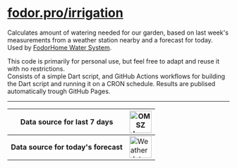 # [fodor.pro/irrigation](https://fodor.pro/irrigation)

Calculates amount of watering needed for our garden, based on last week's measurements from a weather station nearby and a forecast for today.\
Used by [FodorHome Water System](https://github.com/RedyAu/FodorHome_vizrendszer).

This code is primarily for personal use, but feel free to adapt and reuse it with no restrictions.\
Consists of a simple Dart script, and GitHub Actions workflows for building the Dart script and running it on a CRON schedule. Results are publised automatically trough GitHub Pages.

---

| Data source for last 7 days | <a href="https://www.met.hu/omsz/tevekenysegek/adattar/" title="OMSZ Adattár"><img style="height:50px" src='https://www.met.hu/images/logo/omsz_logo_374x135.png' alt="OMSZ logo" border="0"></a> |
| --- | --- |
| **Data source for today's forecast** | <a href="https://www.weatherapi.com/" title="Free Weather API"><img style="height:50px" src='https://cdn.weatherapi.com/v4/images/weatherapi_logo.png' alt="Weather data by WeatherAPI.com" border="0"></a> |
